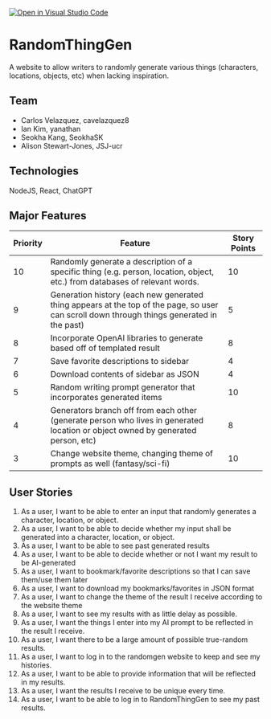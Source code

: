 [![Open in Visual Studio Code](https://classroom.github.com/assets/open-in-vscode-718a45dd9cf7e7f842a935f5ebbe5719a5e09af4491e668f4dbf3b35d5cca122.svg)](https://classroom.github.com/online_ide?assignment_repo_id=11509573&assignment_repo_type=AssignmentRepo)
# RandomThingGen
A website to allow writers to randomly generate various things (characters, locations, objects, etc) when lacking inspiration.

## Team
- Carlos Velazquez, cavelazquez8
- Ian Kim, yanathan
- Seokha Kang, SeokhaSK
- Alison Stewart-Jones, JSJ-ucr

## Technologies
NodeJS, React, ChatGPT

## Major Features
| Priority | Feature                                                                                                                                                         | Story Points |
|----------|-----------------------------------------------------------------------------------------------------------------------------------------------------------------|--------------|
| 10       | Randomly generate a description of a specific thing (e.g. person, location, object, etc.) from databases of relevant words.                                     | 10           |
| 9        | Generation history (each new generated thing appears at the top of the page, so user can scroll down through things generated in the past)                      | 5            |
| 8        | Incorporate OpenAI libraries to generate based off of templated result                                                                                          | 8            |
| 7        | Save favorite descriptions to sidebar                                                                                                                           | 4            |
| 6        | Download contents of sidebar as JSON                                                                                                                            | 4            |
| 5        | Random writing prompt generator that incorporates generated items                                                                                   | 10           |
| 4        | Generators branch off from each other (generate person who lives in generated location or object owned by generated person, etc)                                | 8            |
| 3        | Change website theme, changing theme of prompts as well (fantasy/sci-fi)                                                                                    | 10           |

## User Stories
1. As a user, I want to be able to enter an input that randomly generates a character, location, or object.
2. As a user, I want to be able to decide whether my input shall be generated into a character, location, or object.
3. As a user, I want to be able to see past generated results
4. As a user, I want to be able to decide whether or not I want my result to be AI-generated
5. As a user, I want to bookmark/favorite descriptions so that I can save them/use them later
6. As a user, I want to download my bookmarks/favorites in JSON format
7. As a user, I want to change the theme of the result I receive according to the website theme
8. As a user, I want to see my results with as little delay as possible.
9. As a user, I want the things I enter into my AI prompt to be reflected in the result I receive.
10. As a user, I want there to be a large amount of possible true-random results.
11. As a user, I want to log in to the randomgen website to keep and see my histories.
12. As a user, I want to be able to provide information that will be reflected in my results.
13. As a user, I want the results I receive to be unique every time.
14. As a user, I want to be able to log in to RandomThingGen to see my past results.
